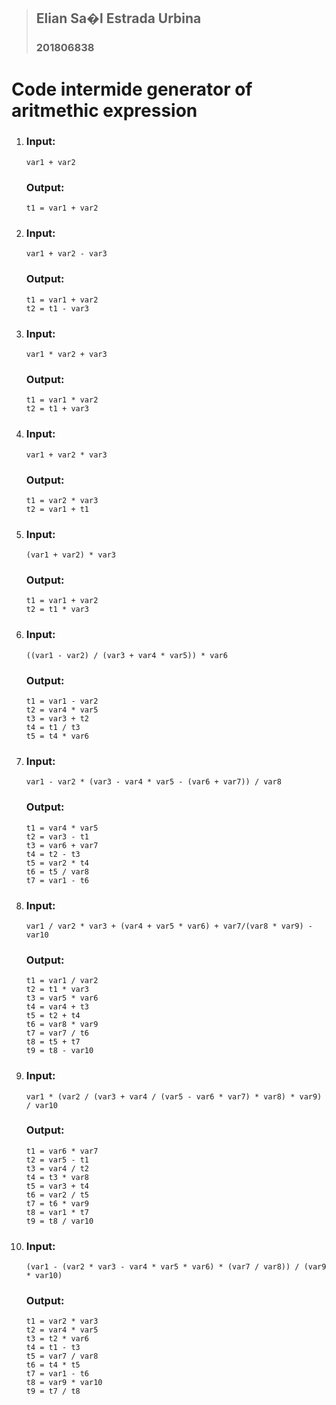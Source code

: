 >## Elian Sa�l Estrada Urbina
>### 201806838

# Code intermide generator of aritmethic expression
1. ### Input:
	```python=
	var1 + var2
	```
	### Output:
	```python=
	t1 = var1 + var2
	```
2. ### Input:
	```python=
	var1 + var2 - var3
	```
	### Output:
	```python=
	t1 = var1 + var2
	t2 = t1 - var3
	```
3. ### Input:
	```python=
	var1 * var2 + var3
	```
	### Output:
	```python=
	t1 = var1 * var2
	t2 = t1 + var3
	```
4. ### Input:
	```python=
	var1 + var2 * var3
	```
	### Output:
	```python=
	t1 = var2 * var3
	t2 = var1 + t1
	```
5. ### Input:
	```python=
	(var1 + var2) * var3
	```
	### Output:
	```python=
	t1 = var1 + var2
	t2 = t1 * var3
	```
6. ### Input:
	```python=
	((var1 - var2) / (var3 + var4 * var5)) * var6
	```
	### Output:
	```python=
	t1 = var1 - var2
	t2 = var4 * var5
	t3 = var3 + t2
	t4 = t1 / t3
	t5 = t4 * var6
	```
7. ### Input:
	```python=
	var1 - var2 * (var3 - var4 * var5 - (var6 + var7)) / var8
	```
	### Output:
	```python=
	t1 = var4 * var5
	t2 = var3 - t1
	t3 = var6 + var7
	t4 = t2 - t3
	t5 = var2 * t4
	t6 = t5 / var8
	t7 = var1 - t6
	```
8. ### Input:
	```python=
	var1 / var2 * var3 + (var4 + var5 * var6) + var7/(var8 * var9) - var10
	```
	### Output:
	```python=
	t1 = var1 / var2
	t2 = t1 * var3
	t3 = var5 * var6
	t4 = var4 + t3
	t5 = t2 + t4
	t6 = var8 * var9
	t7 = var7 / t6
	t8 = t5 + t7
	t9 = t8 - var10
	```
9. ### Input:
	```python=
	var1 * (var2 / (var3 + var4 / (var5 - var6 * var7) * var8) * var9) / var10
	```
	### Output:
	```python=
	t1 = var6 * var7
	t2 = var5 - t1
	t3 = var4 / t2
	t4 = t3 * var8
	t5 = var3 + t4
	t6 = var2 / t5
	t7 = t6 * var9
	t8 = var1 * t7
	t9 = t8 / var10
	```
10. ### Input:
	```python=
	(var1 - (var2 * var3 - var4 * var5 * var6) * (var7 / var8)) / (var9 * var10)
	```
	### Output:
	```python=
	t1 = var2 * var3
	t2 = var4 * var5
	t3 = t2 * var6
	t4 = t1 - t3
	t5 = var7 / var8
	t6 = t4 * t5
	t7 = var1 - t6
	t8 = var9 * var10
	t9 = t7 / t8
	```